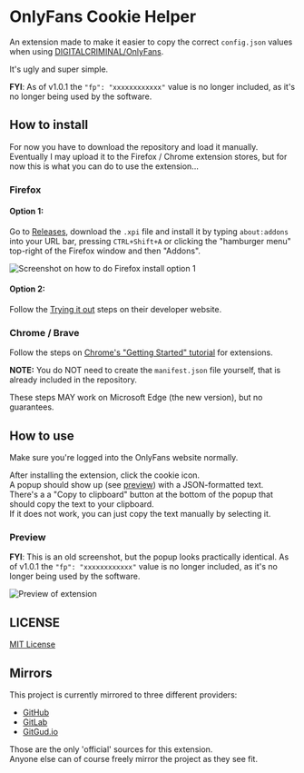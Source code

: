 # OnlyFans Cookie Helper

An extension made to make it easier to copy the correct `config.json` values when using [DIGITALCRIMINAL/OnlyFans](https://github.com/DIGITALCRIMINAL/OnlyFans).

It's ugly and super simple.

**FYI**: As of v1.0.1 the `"fp": "xxxxxxxxxxxx"` value is no longer included, as it's no longer being used by the software.

## How to install

For now you have to download the repository and load it manually.  
Eventually I may upload it to the Firefox / Chrome extension stores, but for now this is what you can do to use the extension...

### Firefox

#### Option 1:
Go to [Releases](https://github.com/M-rcus/OnlyFans-Cookie-Helper/releases), download the `.xpi` file and install it by typing `about:addons` into your URL bar, pressing `CTRL+Shift+A` or clicking the "hamburger menu" top-right of the Firefox window and then "Addons".

![Screenshot on how to do Firefox install option 1](https://i.marcus.pw/ss/2021-04-10_vOzkx1.png)

#### Option 2:
Follow the [Trying it out](https://developer.mozilla.org/en-US/docs/Mozilla/Add-ons/WebExtensions/Your_first_WebExtension#Trying_it_out) steps on their developer website.

### Chrome / Brave

Follow the steps on [Chrome's "Getting Started" tutorial](https://developer.chrome.com/extensions/getstarted#manifest) for extensions.

**NOTE:** You do NOT need to create the `manifest.json` file yourself, that is already included in the repository.

These steps MAY work on Microsoft Edge (the new version), but no guarantees.

## How to use

Make sure you're logged into the OnlyFans website normally.

After installing the extension, click the cookie icon.  
A popup should show up (see [preview](#preview)) with a JSON-formatted text.  
There's a a "Copy to clipboard" button at the bottom of the popup that should copy the text to your clipboard.  
If it does not work, you can just copy the text manually by selecting it.

### Preview

**FYI**: This is an old screenshot, but the popup looks practically identical.
As of v1.0.1 the `"fp": "xxxxxxxxxxxx"` value is no longer included, as it's no longer being used by the software.

![Preview of extension](https://i.marcus.pw/ss/2020-09-03_m5qLXS.png)

## LICENSE

[MIT License](./LICENSE.md)

## Mirrors

This project is currently mirrored to three different providers:

- [GitHub](https://github.com/M-rcus/OnlyFans-Cookie-Helper)
- [GitLab](https://gitlab.com/Maarcus/OnlyFans-Cookie-Helper)
- [GitGud.io](https://gitgud.io/Maarcus/OnlyFans-Cookie-Helper)

Those are the only 'official' sources for this extension.  
Anyone else can of course freely mirror the project as they see fit.